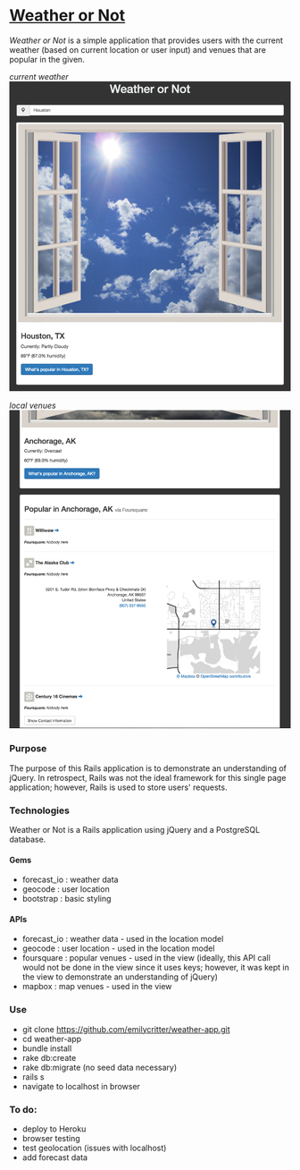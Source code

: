 # [Weather or Not](http://emilycritter-weather.herokuapp.com/)

*Weather or Not* is a simple application that provides users with the current weather (based on current location or user input) and venues that are popular in the given.

*current weather*
![landing_page](/screenshots/landing.png?raw=true)

*local venues*
![landing_page](/screenshots/foursquare.png?raw=true)

### Purpose
The purpose of this Rails application is to demonstrate an understanding of jQuery.
In retrospect, Rails was not the ideal framework for this single page application; however, Rails is used to store users' requests.

### Technologies
Weather or Not is a Rails application using jQuery and a PostgreSQL database.
#### Gems
* forecast_io : weather data
* geocode : user location
* bootstrap : basic styling


#### APIs
* forecast_io : weather data - used in the location model
* geocode : user location - used in the location model
* foursquare : popular venues - used in the view (ideally, this API call would not be done in the view since it uses keys; however, it was kept in the view to demonstrate an understanding of jQuery)
* mapbox : map venues - used in the view

### Use
* git clone https://github.com/emilycritter/weather-app.git
* cd weather-app
* bundle install
* rake db:create
* rake db:migrate
(no seed data necessary)
* rails s
* navigate to localhost in browser

### To do:
* deploy to Heroku
* browser testing
* test geolocation (issues with localhost)
* add forecast data
